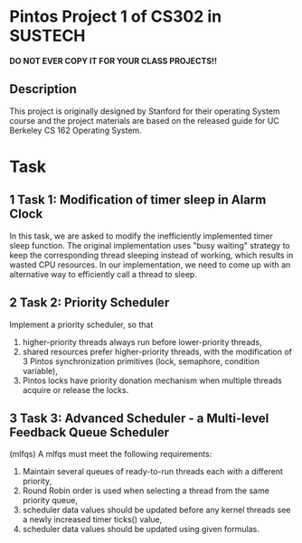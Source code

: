 # Pintos Project 1 of CS302 in SUSTECH
**DO NOT EVER COPY IT FOR YOUR CLASS PROJECTS!!**
## Description
This project is originally designed by Stanford for their operating System course and the project
materials are based on the released guide for UC Berkeley CS 162 Operating System.
# Task
## 1 Task 1: Modification of timer sleep in Alarm Clock
In this task, we are asked to modify the inefficiently implemented timer sleep
function. The original implementation uses "busy waiting" strategy to
keep the corresponding thread sleeping instead of working, which results
in wasted CPU resources. In our implementation, we need to come up
with an alternative way to efficiently call a thread to sleep.
## 2 Task 2: Priority Scheduler
Implement a priority scheduler, so that
1. higher-priority threads always run before lower-priority threads,
2. shared resources prefer higher-priority threads, with the modification
of 3 Pintos synchronization primitives (lock, semaphore, condition
variable),
3. Pintos locks have priority donation mechanism when multiple threads
acquire or release the locks.
## 3 Task 3: Advanced Scheduler - a Multi-level Feedback Queue Scheduler
(mlfqs)
A mlfqs must meet the following requirements:
1. Maintain several queues of ready-to-run threads each with a different
priority,
2. Round Robin order is used when selecting a thread from the same
priority queue,
3. scheduler data values should be updated before any kernel threads
see a newly increased timer ticks() value,
4. scheduler data values should be updated using given formulas.

